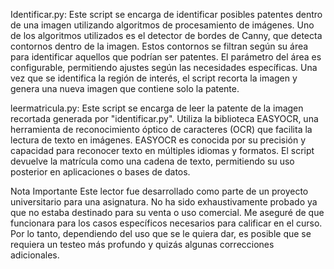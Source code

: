 Identificar.py:
Este script se encarga de identificar posibles patentes dentro de una imagen utilizando algoritmos de procesamiento de imágenes. Uno de los algoritmos utilizados es el detector de bordes de Canny, que detecta contornos dentro de la imagen. Estos contornos se filtran según su área para identificar aquellos que podrían ser patentes. El parámetro del área es configurable, permitiendo ajustes según las necesidades específicas. Una vez que se identifica la región de interés, el script recorta la imagen y genera una nueva imagen que contiene solo la patente.

leermatricula.py:
Este script se encarga de leer la patente de la imagen recortada generada por "identificar.py". Utiliza la biblioteca EASYOCR, una herramienta de reconocimiento óptico de caracteres (OCR) que facilita la lectura de texto en imágenes. EASYOCR es conocida por su precisión y capacidad para reconocer texto en múltiples idiomas y formatos. El script devuelve la matrícula como una cadena de texto, permitiendo su uso posterior en aplicaciones o bases de datos.



Nota Importante
Este lector fue desarrollado como parte de un proyecto universitario para una asignatura. No ha sido exhaustivamente probado ya que no estaba destinado para su venta o uso comercial. Me aseguré de que funcionara para los casos específicos necesarios para calificar en el curso. Por lo tanto, dependiendo del uso que se le quiera dar, es posible que se requiera un testeo más profundo y quizás algunas correcciones adicionales.
